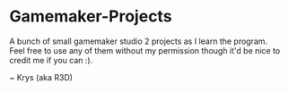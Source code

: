 # Gamemaker-Projects
A bunch of small gamemaker studio 2 projects as I learn the program.  
Feel free to use any of them without my permission though it'd be nice to credit me if you can :).

~ Krys (aka R3D)
